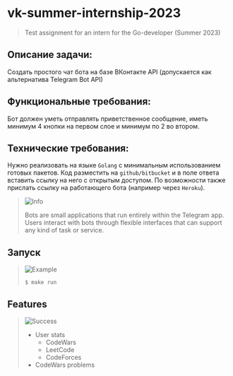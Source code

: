 # vk-summer-internship-2023
> Test assignment for an intern for the Go-developer (Summer 2023)

## Описание задачи:
Создать простого чат бота на базе ВКонтакте АРI (допускается как альтернатива Telegram Bot АРI)

## Функциональные требования:
Бот должен уметь отправлять приветственное сообщение, иметь минимум 4 кнопки на первом слое и минимум по 2 во втором.

## Технические требования:
Нужно реализовать на языке `Golang` с минимальным использованием готовых пакетов.
Код разместить на `github/bitbucket` и в поле ответа вставить ссылку на него с открытым доступом. По возможности также прислать ссылку на работающего бота (например через `Heroku`). 

> <picture>
>   <source media="(prefers-color-scheme: light)" srcset="https://raw.githubusercontent.com/Mqxx/GitHub-Markdown/main/blockquotes/badge/light-theme/info.svg">
>   <img alt="Info" src="https://raw.githubusercontent.com/Mqxx/GitHub-Markdown/main/blockquotes/badge/dark-theme/info.svg">
> </picture><br>
>
> Bots are small applications that run entirely within the Telegram app. Users interact with bots through flexible interfaces that can support any kind of task or service.

## Запуск
> <picture>
>   <source media="(prefers-color-scheme: light)" srcset="https://raw.githubusercontent.com/Mqxx/GitHub-Markdown/main/blockquotes/badge/light-theme/example.svg">
>   <img alt="Example" src="https://raw.githubusercontent.com/Mqxx/GitHub-Markdown/main/blockquotes/badge/dark-theme/example.svg">
> </picture><br>
>
> ```shell
> $ make run
> ```


## Features
> <picture>
>   <source media="(prefers-color-scheme: light)" srcset="https://raw.githubusercontent.com/Mqxx/GitHub-Markdown/main/blockquotes/badge/light-theme/success.svg">
>   <img alt="Success" src="https://raw.githubusercontent.com/Mqxx/GitHub-Markdown/main/blockquotes/badge/dark-theme/success.svg">
> </picture><br>
>
> - User stats
>   - CodeWars
>   - LeetCode
>   - CodeForces
> - CodeWars problems  
> 